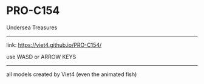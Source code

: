 # PRO-C154
Undersea Treasures

---

link: https://viet4.github.io/PRO-C154/

use WASD or ARROW KEYS

---

all models created by Viet4 (even the animated fish)
